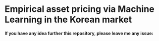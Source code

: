 # Empirical asset pricing via Machine Learning in the Korean market

**If you have any idea further this repository, please leave me any issue:**
